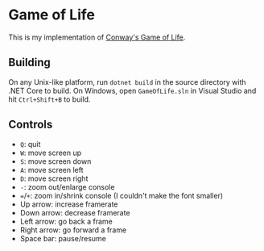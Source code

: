 # Game of Life

This is my implementation of [Conway's Game of Life](https://en.wikipedia.org/wiki/Conway%27s_Game_of_Life).

## Building

On any Unix-like platform, run `dotnet build` in the source directory with .NET Core to build.
On Windows, open `GameOfLife.sln` in Visual Studio and hit `Ctrl+Shift+B` to build.

## Controls

- `Q`: quit
- `W`: move screen up
- `S`: move screen down
- `A`: move screen left
- `D`: move screen right
- `-`: zoom out/enlarge console
- `=`/`+`: zoom in/shrink console (I couldn't make the font smaller)
- Up arrow: increase framerate
- Down arrow: decrease framerate
- Left arrow: go back a frame
- Right arrow: go forward a frame
- Space bar: pause/resume